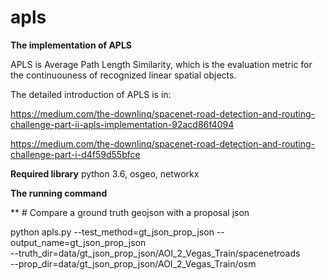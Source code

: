 # apls

**The implementation of APLS**

APLS is Average Path Length Similarity, which is the evaluation metric for the continuouness of recognized linear spatial objects.

The detailed introduction of APLS is in:

https://medium.com/the-downlinq/spacenet-road-detection-and-routing-challenge-part-ii-apls-implementation-92acd86f4094

https://medium.com/the-downlinq/spacenet-road-detection-and-routing-challenge-part-i-d4f59d55bfce


**Required library**
python 3.6, osgeo, networkx

**The running command**

** # Compare a ground truth geojson with a proposal json

python apls.py --test_method=gt_json_prop_json --output_name=gt_json_prop_json \
	--truth_dir=data/gt_json_prop_json/AOI_2_Vegas_Train/spacenetroads \
	--prop_dir=data/gt_json_prop_json/AOI_2_Vegas_Train/osm 
